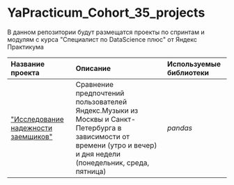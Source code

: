 # YaPracticum_Cohort_35_projects
В данном репозитории будут размещатся проекты по спринтам и модулям с курса "Специалист по DataScience плюс" от Яндекс Практикума

| Название проекта | Описание | Используемые библиотеки | 
| :---------------------- | :---------------------- | :---------------------- |
| ["Исследование надежности заемщиков"](big_cities_music) | Сравнение предпочтений пользователей Яндекс.Музыки из Москвы и Санкт-Петербурга в зависимости от времени (утро и вечер) и дня недели (понедельник, среда, пятница)| *pandas* |
